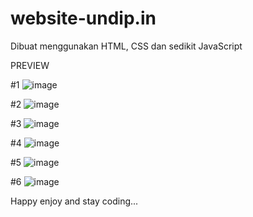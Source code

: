 # website-undip.in
Dibuat menggunakan HTML, CSS dan sedikit JavaScript

PREVIEW

#1
![image](https://user-images.githubusercontent.com/79729674/162976738-11ad5136-9d90-4bf0-8e2d-6dd3c498bda5.png)

#2
![image](https://user-images.githubusercontent.com/79729674/162976832-ca22361d-2713-484d-9f6c-232747401fda.png)

#3
![image](https://user-images.githubusercontent.com/79729674/162976901-257c7bd3-e0c1-4297-85bf-404271910e7c.png)

#4
![image](https://user-images.githubusercontent.com/79729674/162977164-c66ca4f3-a195-4495-9e2a-ef9c7fed778f.png)

#5
![image](https://user-images.githubusercontent.com/79729674/162977231-d18445e1-b82b-4fa5-806e-91c403213ef2.png)

#6
![image](https://user-images.githubusercontent.com/79729674/162977337-183b49a9-018a-42a2-855d-346d90ebffe5.png)

Happy enjoy and stay coding...
